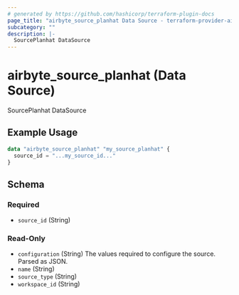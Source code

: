 ```yaml
---
# generated by https://github.com/hashicorp/terraform-plugin-docs
page_title: "airbyte_source_planhat Data Source - terraform-provider-airbyte"
subcategory: ""
description: |-
  SourcePlanhat DataSource
---
```


# airbyte_source_planhat (Data Source)

SourcePlanhat DataSource

## Example Usage

```terraform
data "airbyte_source_planhat" "my_source_planhat" {
  source_id = "...my_source_id..."
}
```

<!-- schema generated by tfplugindocs -->
## Schema

### Required

- `source_id` (String)

### Read-Only

- `configuration` (String) The values required to configure the source. Parsed as JSON.
- `name` (String)
- `source_type` (String)
- `workspace_id` (String)

